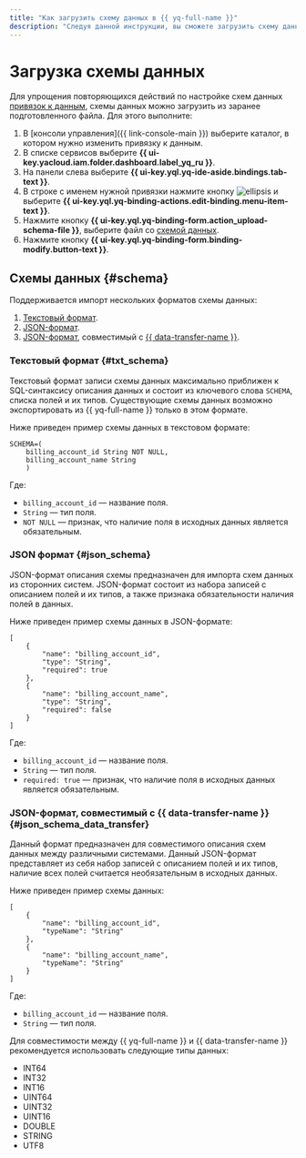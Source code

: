 ```yaml
---
title: "Как загрузить схему данных в {{ yq-full-name }}"
description: "Следуя данной инструкции, вы сможете загрузить схему данных." 
---
```


# Загрузка схемы данных

Для упрощения повторяющихся действий по настройке схем данных [привязок к данным](../concepts/glossary.md#binding), схемы данных можно загрузить из заранее подготовленного файла. Для этого выполните:

1. В [консоли управления]({{ link-console-main }}) выберите каталог, в котором нужно изменить привязку к данным.
1. В списке сервисов выберите **{{ ui-key.yacloud.iam.folder.dashboard.label_yq_ru }}**.
1. На панели слева выберите **{{ ui-key.yql.yq-ide-aside.bindings.tab-text }}**.
1. В строке с именем нужной привязки нажмите кнопку ![ellipsis](../../_assets/console-icons/ellipsis.svg) и выберите **{{ ui-key.yql.yq-binding-actions.edit-binding.menu-item-text }}**.
1. Нажмите кнопку **{{ ui-key.yql.yq-binding-form.action_upload-schema-file }}**, выберите файл со [схемой данных](#schema).
1. Нажмите кнопку **{{ ui-key.yql.yq-binding-form.binding-modify.button-text }}**.

## Схемы данных {#schema}

Поддерживается импорт нескольких форматов схемы данных:
1. [Текстовый формат](#txt_schema).
1. [JSON-формат](#json_schema).
1. [JSON-формат](#json_schema_data_transfer), совместимый с [{{ data-transfer-name }}](../../data-transfer/operations/endpoint/source/data-streams.md#additional-settings).

### Текстовый формат {#txt_schema}

Текстовый формат записи схемы данных максимально приближен к SQL-синтаксису описания данных и состоит из ключевого слова `SCHEMA`, списка полей и их типов. Существующие схемы данных возможно экспортировать из {{ yq-full-name }} только в этом формате.

Ниже приведен пример схемы данных в текстовом формате:

```
SCHEMA=(
    billing_account_id String NOT NULL,
    billing_account_name String
    )
```

Где:
* `billing_account_id` — название поля.
* `String` — тип поля.
* `NOT NULL` — признак, что наличие поля в исходных данных является обязательным.

### JSON формат {#json_schema}

JSON-формат описания схемы предназначен для импорта схем данных из сторонних систем. JSON-формат состоит из набора записей с описанием полей и их типов, а также признака обязательности наличия полей в данных.


Ниже приведен пример схемы данных в JSON-формате:

```
[
    {
        "name": "billing_account_id",
        "type": "String",
        "required": true
    },
    {
        "name": "billing_account_name",
        "type": "String",
        "required": false
    }
]
```

Где:
* `billing_account_id` — название поля.
* `String` — тип поля.
* `required: true` — признак, что наличие поля в исходных данных является обязательным.

### JSON-формат, совместимый с {{ data-transfer-name }} {#json_schema_data_transfer}

Данный формат предназначен для совместимого описания схем данных между различными системами. Данный JSON-формат представляет из себя набор записей с описанием полей и их типов, наличие всех полей считается необязательным в исходных данных.

Ниже приведен пример схемы данных:

```
[
    {
        "name": "billing_account_id",
        "typeName": "String"
    },
    {
        "name": "billing_account_name",
        "typeName": "String"
    }
]
```

Где:
* `billing_account_id` — название поля.
* `String` — тип поля.

Для совместимости между {{ yq-full-name }} и {{ data-transfer-name }} рекомендуется использовать следующие типы данных:
* INT64
* INT32
* INT16
* UINT64
* UINT32
* UINT16
* DOUBLE
* STRING
* UTF8
